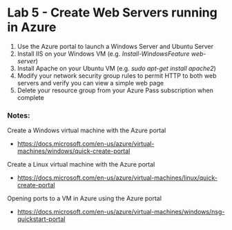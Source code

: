 # Lab 5 - Create Web Servers running in Azure

1. Use the Azure portal to launch a Windows Server and Ubuntu Server
2. Install IIS on your Windows VM (e.g. *Install-WindowsFeature web-server*)
3. Install Apache on your Ubuntu VM (e.g. *sudo apt-get install apache2*)
4. Modify your network security group rules to permit HTTP to both web servers and verify you can view a simple web page
5. Delete your resource group from your Azure Pass subscription when complete

### Notes:

Create a Windows virtual machine with the Azure portal
* https://docs.microsoft.com/en-us/azure/virtual-machines/windows/quick-create-portal

Create a Linux virtual machine with the Azure portal
* https://docs.microsoft.com/en-us/azure/virtual-machines/linux/quick-create-portal

Opening ports to a VM in Azure using the Azure portal
* https://docs.microsoft.com/en-us/azure/virtual-machines/windows/nsg-quickstart-portal